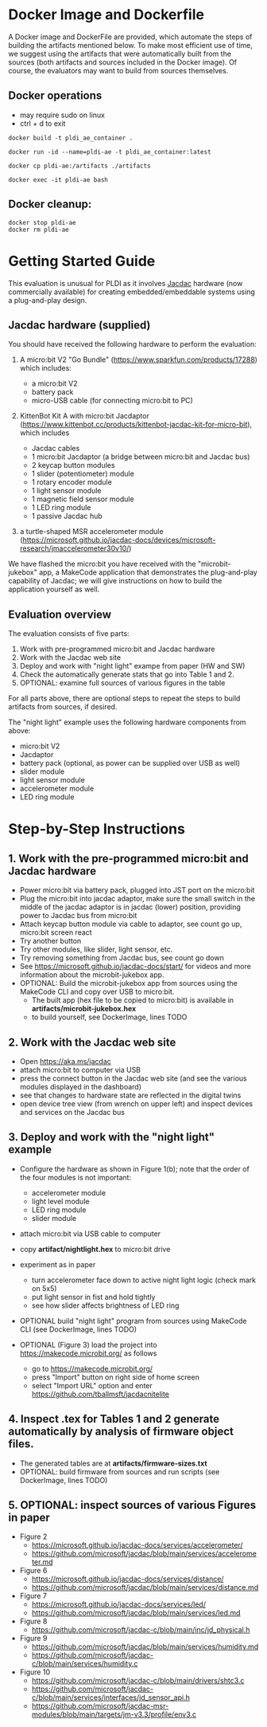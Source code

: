 # Docker Image and Dockerfile

A Docker image and DockerFile are provided, which automate the steps of building the artifacts mentioned below. To make most efficient use of time, we suggest using the artifacts that were automatically built from the sources (both artifacts and sources included in the Docker image). Of course, the evaluators may want to build from sources themselves.

## Docker operations

- may require sudo on linux
- ctrl + d to exit

```
docker build -t pldi_ae_container .

docker run -id --name=pldi-ae -t pldi_ae_container:latest

docker cp pldi-ae:/artifacts ./artifacts

docker exec -it pldi-ae bash
```

## Docker cleanup:

```
docker stop pldi-ae
docker rm pldi-ae
```

# Getting Started Guide

This evaluation is unusual for PLDI as it involves [Jacdac](https://aka.ms/jacdac) hardware (now commercially available) for creating embedded/embeddable systems using a plug-and-play design.

## Jacdac hardware (supplied)

You should have received the following hardware to perform the evaluation:

   1. A micro:bit V2 "Go Bundle" (https://www.sparkfun.com/products/17288) which includes:
      - a micro:bit V2
      - battery pack
      - micro-USB cable (for connecting micro:bit to PC)

   2. KittenBot Kit A with micro:bit Jacdaptor (https://www.kittenbot.cc/products/kittenbot-jacdac-kit-for-micro-bit), which includes
      - Jacdac cables
      - 1 micro:bit Jacdaptor (a bridge between micro:bit and Jacdac bus)
      - 2 keycap button modules
      - 1 slider (potentiometer) module
      - 1 rotary encoder module
      - 1 light sensor module
      - 1 magnetic field sensor module
      - 1 LED ring module
      - 1 passive Jacdac hub

   3. a turtle-shaped MSR accelerometer module (https://microsoft.github.io/jacdac-docs/devices/microsoft-research/jmaccelerometer30v10/)

We have flashed the micro:bit you have received with the "microbit-jukebox" app, a MakeCode application that demonstrates the plug-and-play capability of Jacdac; we will give instructions on how to build the application yourself as well.

## Evaluation overview

The evaluation consists of five parts:
   1. Work with pre-programmed micro:bit and Jacdac hardware
   2. Work with the Jacdac web site
   3. Deploy and work with "night light" exampe from paper (HW and SW)
   4. Check the automatically generate stats that go into Table 1 and 2.
   5. OPTIONAL: examine full sources of various figures in the table

For all parts above, there are optional steps to repeat the steps to build artifacts from sources, if desired.

The "night light" example uses the following hardware components from above:
 - micro:bit V2
 - Jacdaptor
 - battery pack (optional, as power can be supplied over USB as well)
 - slider module
 - light sensor module
 - accelerometer module
 - LED ring module

# Step-by-Step Instructions

## 1. Work with the pre-programmed micro:bit and Jacdac hardware
   - Power micro:bit via battery pack, plugged into JST port on the micro:bit
   - Plug the micro:bit into jacdac adaptor, make sure the small switch in the middle of the jacdac adaptor is in jacdac (lower) position, providing power to Jacdac bus from micro:bit
   - Attach keycap button module via cable to adaptor, see count go up, micro:bit screen react
   - Try another button
   - Try other modules, like slider, light sensor, etc.
   - Try removing something from Jacdac bus, see count go down
   - See https://microsoft.github.io/jacdac-docs/start/ for videos and more information about the microbit-jukebox app.
   - OPTIONAL: Build the microbit-jukebox app from sources using the MakeCode CLI and copy over USB to micro:bit.
      - The built app (hex file to be copied to micro:bit) is available in **artifacts/microbit-jukebox.hex**
      - to build yourself, see DockerImage, lines TODO
   

## 2. Work with the Jacdac web site
   - Open https://aka.ms/jacdac
   - attach micro:bit to computer via USB
   - press the connect button in the Jacdac web site (and see the various modules displayed in the dashboard)
   - see that changes to hardware state are reflected in the digital twins
   - open device tree view (from wrench on upper left) and inspect devices and services on the Jacdac bus

## 3. Deploy and work with the "night light" example
   - Configure the hardware as shown in Figure 1(b); note that the order of the four modules is not important:
     - accelerometer module
     - light level module
     - LED ring module
     - slider module
   - attach micro:bit via USB cable to computer
   - copy **artifact/nightlight.hex** to micro:bit drive
  
   - experiment as in paper
      - turn accelerometer face down to active night light logic (check mark on 5x5)
      - put light sensor in fist and hold tightly
      - see how slider affects brightness of LED ring
   - OPTIONAL build "night light" program from sources using MakeCode CLI (see DockerImage, lines TODO)
   - OPTIONAL (Figure 3) load the project into https://makecode.microbit.org/ as follows
      - go to https://makecode.microbit.org/
      - press "Import" button on right side of home screen
      - select "Import URL" option and enter https://github.com/tballmsft/jacdacnitelite

## 4. Inspect .tex for Tables 1 and 2 generate automatically by analysis of firmware object files.
   - The generated tables are at **artifacts/firmware-sizes.txt**  
   - OPTIONAL: build firmware from sources and run scripts (see DockerImage, lines TODO)


## 5. OPTIONAL: inspect sources of various Figures in paper
   - Figure 2
      - https://microsoft.github.io/jacdac-docs/services/accelerometer/
      - https://github.com/microsoft/jacdac/blob/main/services/accelerometer.md
   - Figure 6
      - https://microsoft.github.io/jacdac-docs/services/distance/
      - https://github.com/microsoft/jacdac/blob/main/services/distance.md
   - Figure 7
      - https://microsoft.github.io/jacdac-docs/services/led/
      - https://github.com/microsoft/jacdac/blob/main/services/led.md
   - Figure 8
      - https://github.com/microsoft/jacdac-c/blob/main/inc/jd_physical.h
   - Figure 9
      - https://github.com/microsoft/jacdac/blob/main/services/humidity.md
      - https://github.com/microsoft/jacdac-c/blob/main/services/humidity.c
   - Figure 10
      - https://github.com/microsoft/jacdac-c/blob/main/drivers/shtc3.c
      - https://github.com/microsoft/jacdac-c/blob/main/services/interfaces/jd_sensor_api.h
      - https://github.com/microsoft/jacdac-msr-modules/blob/main/targets/jm-v3.3/profile/env3.c



      